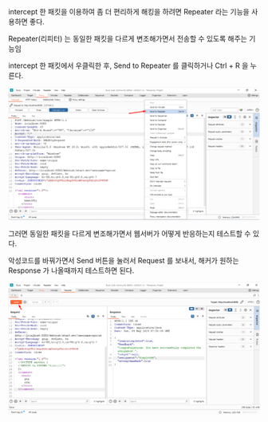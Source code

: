intercept 한 패킷을 이용하여 좀 더 편리하게 해킹을 하려면 Repeater 라는 기능을 사용하면 좋다.

Repeater(리피터) 는 동일한 패킷을 다르게 변조해가면서 전송할 수 있도록 해주는 기능임

intercept 한 패킷에서 우클릭한 후, Send to Repeater 를 클릭하거나 Ctrl + R 을 누른다.

![Burp Suite Send to Repeater](images/1_webproxy/burp_send_to_repeater.png)

그러면 동일한 패킷을 다르게 변조해가면서 웹서버가 어떻게 반응하는지 테스트할 수 있다.

악성코드를 바꿔가면서 Send 버튼을 눌러서 Request 를 보내서, 해커가 원하는 Response 가 나올때까지 테스트하면 된다.

![Burp Suite Send Button](images/1_webproxy/burp_send_btn.png)
